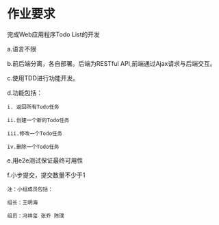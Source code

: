 # 作业要求

完成Web应用程序Todo List的开发

a.语言不限

b.前后端分离，各自部署。后端为RESTful API,前端通过Ajax请求与后端交互。

c.使用TDD进行功能开发。

d.功能包括：

    i. 返回所有Todo任务
  
    ii.创建一个新的Todo任务
  
    iii.修改一个Todo任务
  
    iv.删除一个Todo任务

e.用e2e测试保证最终可用性

f.小步提交，提交数量不少于1

    注：小组成员包括：
  
    组长：王明海
    
    组员：冯祥玺 张乔 陈璞
